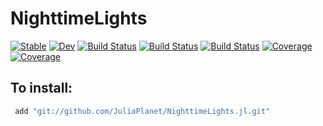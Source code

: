 # NighttimeLights

[![Stable](https://img.shields.io/badge/docs-stable-blue.svg)](https://ayushpatnaikgit.github.io/NighttimeLights.jl/stable)
[![Dev](https://img.shields.io/badge/docs-dev-blue.svg)](https://ayushpatnaikgit.github.io/NighttimeLights.jl/dev)
[![Build Status](https://travis-ci.com/ayushpatnaikgit/NighttimeLights.jl.svg?branch=master)](https://travis-ci.com/ayushpatnaikgit/NighttimeLights.jl)
[![Build Status](https://ci.appveyor.com/api/projects/status/github/ayushpatnaikgit/NighttimeLights.jl?svg=true)](https://ci.appveyor.com/project/ayushpatnaikgit/NighttimeLights-jl)
[![Build Status](https://api.cirrus-ci.com/github/ayushpatnaikgit/NighttimeLights.jl.svg)](https://cirrus-ci.com/github/ayushpatnaikgit/NighttimeLights.jl)
[![Coverage](https://codecov.io/gh/ayushpatnaikgit/NighttimeLights.jl/branch/master/graph/badge.svg)](https://codecov.io/gh/ayushpatnaikgit/NighttimeLights.jl)
[![Coverage](https://coveralls.io/repos/github/ayushpatnaikgit/NighttimeLights.jl/badge.svg?branch=master)](https://coveralls.io/github/ayushpatnaikgit/NighttimeLights.jl?branch=master)

## To install: 
```Julia
 add "git://github.com/JuliaPlanet/NighttimeLights.jl.git"
```
